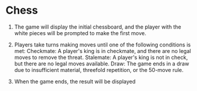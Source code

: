<h1>Chess</h2>

1. The game will display the initial chessboard, and the player with the white pieces will be prompted to make the first move.

2. Players take turns making moves until one of the following conditions is met:
  Checkmate: A player's king is in checkmate, and there are no legal moves to remove the threat.
  Stalemate: A player's king is not in check, but there are no legal moves available.
  Draw: The game ends in a draw due to insufficient material, threefold repetition, or the 50-move rule.

3. When the game ends, the result will be displayed
